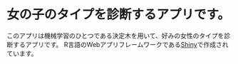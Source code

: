 # 女の子のタイプを診断するアプリです。

このアプリは機械学習のひとつである決定木を用いて、好みの女性のタイプを診断するアプリです。
R言語のWebアプリフレームワークである[Shiny]("http://shiny.rstudio.com/")で作成されています。
